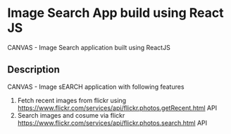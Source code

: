 # Image Search App build using React JS
CANVAS - Image Search application built using ReactJS 

## Description

CANVAS - Image sEARCH application with following features
1. Fetch recent images from flickr using https://www.flickr.com/services/api/flickr.photos.getRecent.html API
2. Search images and cosume via flickr https://www.flickr.com/services/api/flickr.photos.search.html API 


